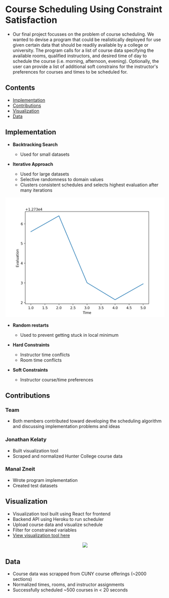 # Course Scheduling Using Constraint Satisfaction

- Our final project focusses on the problem of course scheduling. We wanted to devise a program that could be realistically deployed for use given certain data that should be readily available by a college or university. The program calls for a list of course data specifying the available rooms, qualified instructors, and desired time of day to schedule the course (i.e. morning, afternoon, evening). Optionally, the user can provide a list of additional soft constrains for the instructor's preferences for courses and times to be scheduled for.

## Contents

- [Implementation](#implementation)
- [Contributions](#contributions)
- [Visualization](#visualization)
- [Data](#data)

## Implementation

- **Backtracking Search**
    - Used for small datasets

- **Iterative Approach**
    - Used for large datasets
    - Selective randomness to domain values
    - Clusters consistent schedules and selects highest evaluation after many iterations

<div align="center">
    <img src="img/graph.png">
</div>

- **Random restarts**
    - Used to prevent getting stuck in local minimum

- **Hard Constraints**
    - Instructor time conflicts
    - Room time conflicts

- **Soft Constraints**
    - Instructor course/time preferences

## Contributions

### Team
- Both members contributed toward developing the scheduling algorithm and discussing implementation problems and ideas

### Jonathan Kelaty
- Built visualization tool
- Scraped and normalized Hunter College course data

### Manal Zneit
- Wrote program implementation
- Created test datasets

## Visualization
- Visualization tool built using React for frontend
- Backend API using Heroku to run scheduler
- Upload course data and visualize schedule
- Filter for constrained variables
- <a href="https://jkelaty.github.io/course-scheduling/" target="_blank">View visualization tool here</a>

<div align="center">
    <img src="img/visualization.gif">
</div>

## Data
- Course data was scrapped from CUNY course offerings (~2000 sections)
- Normalized times, rooms, and instructor assignments
- Successfully scheduled ~500 courses in < 20 seconds
